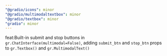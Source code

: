 ```yaml
---
"@gradio/icons": minor
"@gradio/multimodaltextbox": minor
"@gradio/textbox": minor
"gradio": minor
---
```


feat:Built-in submit and stop buttons in `gr.ChatInterface(multimodal=False)`, adding `submit_btn` and `stop_btn` props to `gr.Textbox()` and `gr.MultimodalText()`
